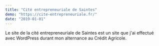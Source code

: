```yaml
---
title: "Cité entrepreneuriale de Saintes"
demo: "https://cite-entrepreneuriale.fr/"
date: "2019-01-01"
---
```


Le site de la cité entrepreneuriale de Saintes est un site que j'ai effectué avec WordPress durant mon alternance au Crédit Agricole.